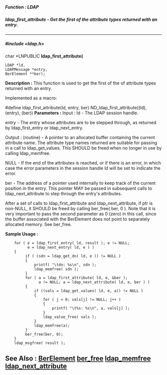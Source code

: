 ##### Function : LDAP
##### ldap_first_attribute - Get the first of the attribute types returned with an entry.
---
##### #include <ldap.h>
char *LNPUBLIC **ldap_first_attribute(**

	LDAP *ld,
	LDAPMessage *entry,
	BerElement **ber);
**Description :**
This function is used to get the first of the of attribute types returned with 
an entry.

Implemented as a macro:

#define ldap_first_attribute(ld, entry, ber) ND_ldap_first_attribute((ld), 
(entry), (ber))
**Parameters :**
Input :
ld  -  The LDAP session handle.

entry  -  The entry whose attributes are to be stepped through, as returned by ldap_first_entry or ldap_next_entry.

Output :
(routine)  -  A pointer to an allocated buffer containing the current attribute name. The attribute type names returned are suitable for passing in a call to ldap_get_values.  This SHOULD be freed when no longer in use by calling ldap_memfree.

NULL  - If the end of the attributes is reached, or if there is an error, in which case the error parameters in the session handle ld will be set to indicate the error.


ber  -  The address of a pointer used internally to keep track of the current position in the entry.   This pointer MAY be passed in subsequent calls to ldap_next_attribute to step through the entry's attributes.  

After a set of calls to ldap_first_attribute and ldap_next_attribute, if ptr is non-NULL, it SHOULD be freed by calling ber_free( ber, 0 ).  Note that it is very important to pass the second parameter as 0 (zero) in this call, since the buffer associated
with the BerElement does not point to separately allocated memory. See ber_free.

**Sample Usage :**
```
    for ( e = ldap_first_entry( ld, result ); e != NULL;
          e = ldap_next_entry( ld, e ) )
    {
         if ( (sdn = ldap_get_dn( ld, e )) != NULL )
         {
             printf( "\tdn: %s\n", sdn );
             ldap_memfree( sdn );
         }
         for ( a = ldap_first_attribute( ld, e, &ber );
               a != NULL; a = ldap_next_attribute( ld, e, ber ) )
         {
             if ((vals = ldap_get_values( ld, e, a)) != NULL )
             {
                 for ( j = 0; vals[j] != NULL; j++ )
                 {
                     printf( "\t%s: %s\n", a, vals[j] );
                 }
                 ldap_value_free( vals );
             }
             ldap_memfree(a);
         }
         ber_free(ber, 0);
    }
    ldap_msgfree( result );

```
**See Also :**
[BerElement](D:/md_files/BerElement.md)
[ber_free](D:/md_files/ber_free.md)
[ldap_memfree](D:/md_files/ldap_memfree.md)
[ldap_next_attribute](D:/md_files/ldap_next_attribute.md)
---
